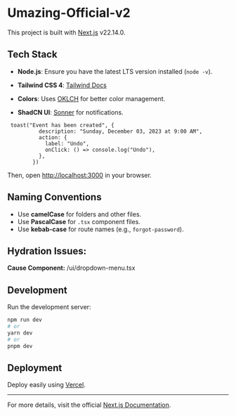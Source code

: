 # Umazing-Official-v2

This project is built with [Next.js](https://nextjs.org) v22.14.0.

## Tech Stack
- **Node.js**: Ensure you have the latest LTS version installed (`node -v`).
- **Tailwind CSS 4**: [Tailwind Docs](https://tailwindcss.com)
- **Colors**: Uses [OKLCH](https://oklch.com/) for better color management.

- **ShadCN UI**: [Sonner](http://ui.shadcn.com/docs/components/sonner) for notifications.
````
 toast("Event has been created", {
          description: "Sunday, December 03, 2023 at 9:00 AM",
          action: {
            label: "Undo",
            onClick: () => console.log("Undo"),
          },
        })
````

Then, open [http://localhost:3000](http://localhost:3000) in your browser.

## Naming Conventions
- Use **camelCase** for folders and other files.
- Use **PascalCase** for `.tsx` component files.
- Use **kebab-case** for route names (e.g., `forgot-password`).

## Hydration Issues:
**Cause Component:** /ui/dropdown-menu.tsx

## Development
Run the development server:

```bash
npm run dev
# or
yarn dev
# or
pnpm dev
````

## Deployment
Deploy easily using [Vercel](https://vercel.com).

---
For more details, visit the official [Next.js Documentation](https://nextjs.org/docs).
